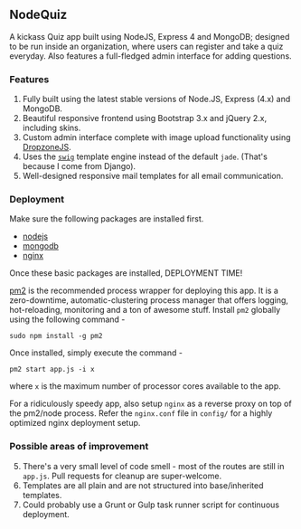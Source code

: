 ## NodeQuiz

A kickass Quiz app built using NodeJS, Express 4 and MongoDB; designed to be run inside an organization, where users can register and take a quiz everyday. Also features a full-fledged admin interface for adding questions.

### Features

 1. Fully built using the latest stable versions of Node.JS, Express (4.x) and MongoDB.
 2. Beautiful responsive frontend using Bootstrap 3.x and jQuery 2.x, including skins.
 3. Custom admin interface complete with image upload functionality using [DropzoneJS][1].
 4. Uses the [`swig`][2] template engine instead of the default `jade`. (That's because I come from Django).
 5. Well-designed responsive mail templates for all email communication.

### Deployment

Make sure the following packages are installed first.

- [nodejs][3]
- [mongodb][4]
- [nginx][5]

Once these basic packages are installed, DEPLOYMENT TIME!

[pm2][6] is the recommended process wrapper for deploying this app. It is a zero-downtime, automatic-clustering process manager that offers logging, hot-reloading, monitoring and a ton of awesome stuff. Install `pm2` globally using the following command -

```
sudo npm install -g pm2
```

Once installed, simply execute the command -

```
pm2 start app.js -i x
```

where `x` is the maximum number of processor cores available to the app.

For a ridiculously speedy app, also setup `nginx` as a reverse proxy on top of the pm2/node process. Refer the `nginx.conf` file in `config/` for a highly optimized nginx deployment setup.

### Possible areas of improvement

 5. There's a very small level of code smell - most of the routes are still in `app.js`. Pull requests for cleanup are super-welcome.
 6. Templates are all plain and are not structured into base/inherited templates.
 7. Could probably use a Grunt or Gulp task runner script for continuous deployment.


  [1]: http://dropzonejs.com/
  [2]: http://paularmstrong.github.io/swig/ "Swig - A Node.js and Browser JavaScript Template Engine"
  [3]: https://github.com/joyent/node/wiki/installation
  [4]: http://docs.mongodb.org/manual/tutorial/install-mongodb-on-red-hat-centos-or-fedora-linux/
  [5]: http://nginx.org/en/linux_packages.html
  [6]: https://github.com/unitech/pm2